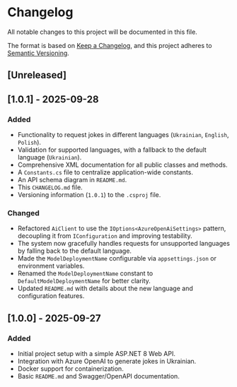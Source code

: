 # Changelog

All notable changes to this project will be documented in this file.

The format is based on [Keep a Changelog](https://keepachangelog.com/en/1.0.0/),
and this project adheres to [Semantic Versioning](https://semver.org/spec/v2.0.0.html).

## [Unreleased]

## [1.0.1] - 2025-09-28

### Added
- Functionality to request jokes in different languages (`Ukrainian`, `English`, `Polish`).
- Validation for supported languages, with a fallback to the default language (`Ukrainian`).
- Comprehensive XML documentation for all public classes and methods.
- A `Constants.cs` file to centralize application-wide constants.
- An API schema diagram in `README.md`.
- This `CHANGELOG.md` file.
- Versioning information (`1.0.1`) to the `.csproj` file.

### Changed
- Refactored `AiClient` to use the `IOptions<AzureOpenAiSettings>` pattern, decoupling it from `IConfiguration` and improving testability.
- The system now gracefully handles requests for unsupported languages by falling back to the default language.
- Made the `ModelDeploymentName` configurable via `appsettings.json` or environment variables.
- Renamed the `ModelDeploymentName` constant to `DefaultModelDeploymentName` for better clarity.
- Updated `README.md` with details about the new language and configuration features.

## [1.0.0] - 2025-09-27

### Added
- Initial project setup with a simple ASP.NET 8 Web API.
- Integration with Azure OpenAI to generate jokes in Ukrainian.
- Docker support for containerization.
- Basic `README.md` and Swagger/OpenAPI documentation.
